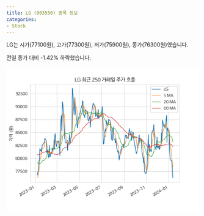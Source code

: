 ```yaml
---
title: LG (003550) 종목 정보
categories:
- Stock
---
```


LG는 시가(77100원), 고가(77300원), 저가(75900원), 종가(76300원)였습니다.

전일 종가 대비 -1.42% 하락했습니다.

<!-- more -->

![003550](/assets/images/stock/003550.png)
